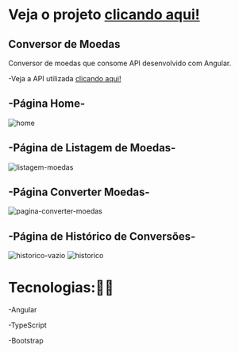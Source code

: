 # Veja o projeto <a href="https://heartfelt-croquembouche-726309.netlify.app" target="_blank">clicando aqui!</a>

## Conversor de Moedas

Conversor de moedas que consome API desenvolvido com Angular.

-Veja a API utilizada <a href="https://exchangerate.host/#/" target="_blank">clicando aqui!</a>
<br>

## -Página Home-
![home](https://user-images.githubusercontent.com/73480168/214926176-e9b55305-23e4-4aa6-803a-9ab655f914ab.png)
<br>
## -Página de Listagem de Moedas-
![listagem-moedas](https://user-images.githubusercontent.com/73480168/214926192-1ffe7e92-21e4-4798-a405-753211c03f43.png)
<br>
## -Página Converter Moedas-
![pagina-converter-moedas](https://user-images.githubusercontent.com/73480168/215382480-71ca5e7a-724e-4fe7-a12a-041abb2b6a90.png)
<br>
## -Página de Histórico de Conversões-
  ![historico-vazio](https://user-images.githubusercontent.com/73480168/216466618-c2be7c26-145a-46f6-9e19-dabd291eba6e.png)
  ![historico](https://user-images.githubusercontent.com/73480168/216466628-adfb70ba-3101-4f75-be9d-5876fca37aab.png)
<br>

# Tecnologias:🧑‍💻

-Angular

-TypeScript

-Bootstrap
